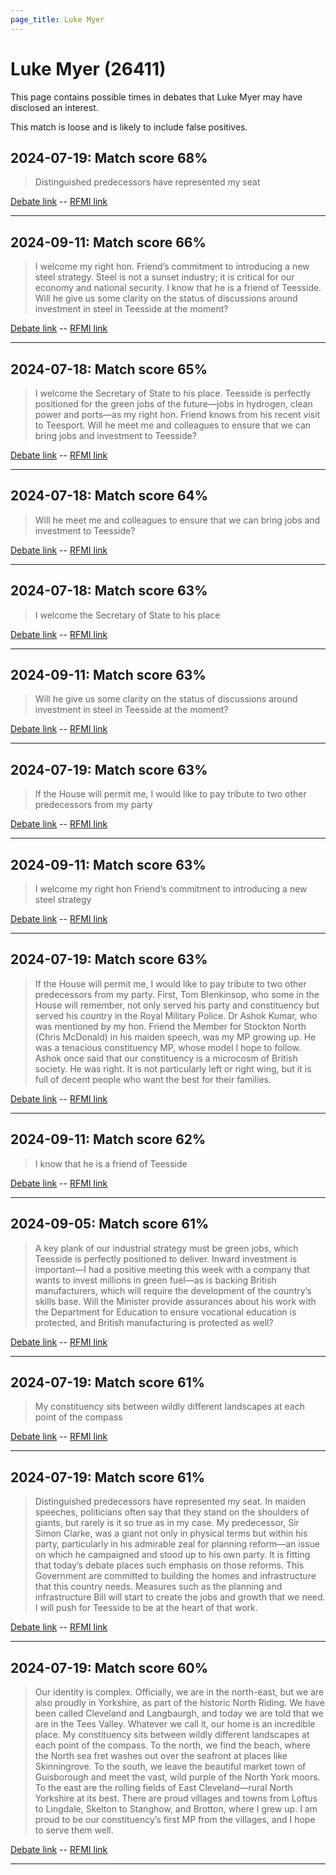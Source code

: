 ```yaml
---
page_title: Luke Myer
---
```


# Luke Myer  (26411)

This page contains possible times in debates that Luke Myer may have disclosed an interest.

This match is loose and is likely to include false positives. 



## 2024-07-19: Match score 68%

>Distinguished predecessors have represented my seat

[Debate link](https://www.theyworkforyou.com/debates/?id=2024-07-19b.339.1)  --  [RFMI link](https://www.theyworkforyou.com/mp/26411/register)


---



## 2024-09-11: Match score 66%

>I welcome my right hon. Friend’s commitment to introducing a new steel strategy. Steel is not a sunset industry; it is critical for our economy and national security. I know that he is a friend of Teesside. Will he give us some clarity on the status of discussions around investment in steel in Teesside at the moment?

[Debate link](https://www.theyworkforyou.com/debates/?id=2024-09-11b.838.0)  --  [RFMI link](https://www.theyworkforyou.com/mp/26411/register)


---



## 2024-07-18: Match score 65%

>I welcome the Secretary of State to his place. Teesside is perfectly positioned for the green jobs of the future—jobs in hydrogen, clean power and ports—as my right hon. Friend knows from his recent visit to Teesport. Will he meet me and colleagues to ensure that we can bring jobs and investment to Teesside?

[Debate link](https://www.theyworkforyou.com/debates/?id=2024-07-18f.208.4)  --  [RFMI link](https://www.theyworkforyou.com/mp/26411/register)


---



## 2024-07-18: Match score 64%

>Will he meet me and colleagues to ensure that we can bring jobs and investment to Teesside?

[Debate link](https://www.theyworkforyou.com/debates/?id=2024-07-18f.208.4)  --  [RFMI link](https://www.theyworkforyou.com/mp/26411/register)


---



## 2024-07-18: Match score 63%

>I welcome the Secretary of State to his place

[Debate link](https://www.theyworkforyou.com/debates/?id=2024-07-18f.208.4)  --  [RFMI link](https://www.theyworkforyou.com/mp/26411/register)


---



## 2024-09-11: Match score 63%

>Will he give us some clarity on the status of discussions around investment in steel in Teesside at the moment?

[Debate link](https://www.theyworkforyou.com/debates/?id=2024-09-11b.838.0)  --  [RFMI link](https://www.theyworkforyou.com/mp/26411/register)


---



## 2024-07-19: Match score 63%

>If the House will permit me, I would like to pay tribute to two other predecessors from my party

[Debate link](https://www.theyworkforyou.com/debates/?id=2024-07-19b.339.1)  --  [RFMI link](https://www.theyworkforyou.com/mp/26411/register)


---



## 2024-09-11: Match score 63%

>I welcome my right hon Friend’s commitment to introducing a new steel strategy

[Debate link](https://www.theyworkforyou.com/debates/?id=2024-09-11b.838.0)  --  [RFMI link](https://www.theyworkforyou.com/mp/26411/register)


---



## 2024-07-19: Match score 63%

>If the House will permit me, I would like to pay tribute to two other predecessors from my party. First, Tom Blenkinsop, who some in the House will remember, not only served his party and constituency but served his country in the Royal Military Police. Dr Ashok Kumar, who was mentioned by my hon. Friend the Member for Stockton North (Chris McDonald) in his maiden speech, was my MP growing up. He was a tenacious constituency MP, whose model I hope to follow. Ashok once said that our constituency is a microcosm of British society. He was right. It is not particularly left or right wing, but it is full of decent people who want the best for their families.

[Debate link](https://www.theyworkforyou.com/debates/?id=2024-07-19b.339.1)  --  [RFMI link](https://www.theyworkforyou.com/mp/26411/register)


---



## 2024-09-11: Match score 62%

>I know that he is a friend of Teesside

[Debate link](https://www.theyworkforyou.com/debates/?id=2024-09-11b.838.0)  --  [RFMI link](https://www.theyworkforyou.com/mp/26411/register)


---



## 2024-09-05: Match score 61%

>A key plank of our industrial strategy must be green jobs, which Teesside is perfectly positioned to deliver. Inward investment is important—I had a positive meeting this week with a company that wants to invest millions in green fuel—as is backing British manufacturers, which will require the development of the country’s skills base. Will the Minister provide assurances about his work with the Department for Education to ensure vocational education is protected, and British manufacturing is protected as well?

[Debate link](https://www.theyworkforyou.com/debates/?id=2024-09-05b.403.0)  --  [RFMI link](https://www.theyworkforyou.com/mp/26411/register)


---



## 2024-07-19: Match score 61%

>My constituency sits between wildly different landscapes at each point of the compass

[Debate link](https://www.theyworkforyou.com/debates/?id=2024-07-19b.339.1)  --  [RFMI link](https://www.theyworkforyou.com/mp/26411/register)


---



## 2024-07-19: Match score 61%

>Distinguished predecessors have represented my seat. In maiden speeches, politicians often say that they stand on the shoulders of giants, but rarely is it so true as in my case. My predecessor, Sir Simon Clarke, was a giant not only in physical terms but within his party, particularly in his admirable zeal for planning reform—an issue on which he campaigned and stood up to his own party. It is fitting that today’s debate places such emphasis on those reforms. This Government are committed to building the homes and infrastructure that this country needs. Measures such as the planning and infrastructure Bill will start to create the jobs and growth that we need. I will push for Teesside to be at the heart of that work.

[Debate link](https://www.theyworkforyou.com/debates/?id=2024-07-19b.339.1)  --  [RFMI link](https://www.theyworkforyou.com/mp/26411/register)


---



## 2024-07-19: Match score 60%

>Our identity is complex. Officially, we are in the north-east, but we are also proudly in Yorkshire, as part of the historic North Riding. We have been called Cleveland and Langbaurgh, and today we are told that we are in the Tees Valley. Whatever we call it, our home is an incredible place. My constituency sits between wildly different landscapes at each point of the compass. To the north, we find the beach, where the North sea fret washes out over the seafront at places like Skinningrove. To the south, we leave the beautiful market town of Guisborough and meet the vast, wild purple of the North York moors. To the east are the rolling fields of East Cleveland—rural North Yorkshire at its best. There are proud villages and towns from Loftus to Lingdale, Skelton to Stanghow, and Brotton, where I grew up. I am proud to be our constituency’s first MP from the villages, and I hope to serve them well.

[Debate link](https://www.theyworkforyou.com/debates/?id=2024-07-19b.339.1)  --  [RFMI link](https://www.theyworkforyou.com/mp/26411/register)


---


